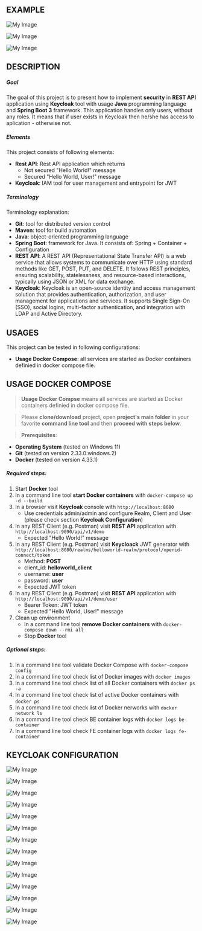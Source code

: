 EXAMPLE
-------

![My Image](readme-images/image-01.png)

![My Image](readme-images/image-02.png)

![My Image](readme-images/image-03.png)


DESCRIPTION
-----------

##### Goal
The goal of this project is to present how to implement **security** in **REST API** application using **Keycloak** tool with usage **Java** programming language and **Spring Boot 3** framework. This application handles only users, without any roles. It means that if user exists in Keycloak then he/she has access to aplication - otherwise not.

##### Elements
This project consists of following elements:
* **Rest API**: Rest API application which returns
   * Not secured "Hello World!" message
   * Secured "Hello World, User!" message 
* **Keycloak**: IAM tool for user management and entrypoint for JWT

##### Terminology
Terminology explanation:
* **Git**: tool for distributed version control
* **Maven**: tool for build automation
* **Java**: object-oriented programming language
* **Spring Boot**: framework for Java. It consists of: Spring + Container + Configuration
* **REST API**: A REST API (Representational State Transfer API) is a web service that allows systems to communicate over HTTP using standard methods like GET, POST, PUT, and DELETE. It follows REST principles, ensuring scalability, statelessness, and resource-based interactions, typically using JSON or XML for data exchange.
* **Keycloak**: Keycloak is an open-source identity and access management solution that provides authentication, authorization, and user management for applications and services. It supports Single Sign-On (SSO), social logins, multi-factor authentication, and integration with LDAP and Active Directory.


USAGES
------

This project can be tested in following configurations:
* **Usage Docker Compose**: all services are started as Docker containers definied in docker compose file.


USAGE DOCKER COMPOSE
--------------------

> **Usage Docker Compse** means all services are started as Docker containers definied in docker compose file.

> Please **clone/download** project, open **project's main folder** in your favorite **command line tool** and then **proceed with steps below**.

> **Prerequisites**:  
* **Operating System** (tested on Windows 11)
* **Git** (tested on version 2.33.0.windows.2)
* **Docker** (tested on version 4.33.1)

##### Required steps:
1. Start **Docker** tool
1. In a command line tool **start Docker containers** with `docker-compose up -d --build`
1. In a browser visit **Keycloak** console with `http://localhost:8080`
   * Use credentials admin/admin and configure Realm, Client and User (please check section **Keycloak Configuration**)
1. In any REST Client (e.g. Postman) visit **REST API** application with `http://localhost:9090/api/v1/demo`
   * Expected "Hello World!" message
1. In any REST Client (e.g. Postman) visit **Keycloack** JWT generator with `http://localhost:8080/realms/helloworld-realm/protocol/openid-connect/token`
   * Method: **POST**
   * client_id: **helloworld_client**
   * username: **user**
   * password: **user**
   * Expected JWT token
1. In any REST Client (e.g. Postman) visit **REST API** application with `http://localhost:9090/api/v1/demo/user`
   * Bearer Token: JWT token
   * Expected "Hello World, User!" message
1. Clean up environment 
     * In a command line tool **remove Docker containers** with `docker-compose down --rmi all`
     * Stop **Docker** tool

##### Optional steps:
1. In a command line tool validate Docker Compose with `docker-compose config`
1. In a command line tool check list of Docker images with `docker images`
1. In a command line tool check list of all Docker containers with `docker ps -a`
1. In a command line tool check list of active Docker containers with `docker ps`
1. In a command line tool check list of Docker nerworks with `docker network ls`
1. In a command line tool check BE container logs with `docker logs be-container`
1. In a command line tool check FE container logs with `docker logs fe-container`


KEYCLOAK CONFIGURATION
----------------------

![My Image](readme-images/config-01.png)

![My Image](readme-images/config-02.png)

![My Image](readme-images/config-03.png)

![My Image](readme-images/config-04.png)

![My Image](readme-images/config-05.png)

![My Image](readme-images/config-06.png)

![My Image](readme-images/config-07.png)

![My Image](readme-images/config-08.png)

![My Image](readme-images/config-09.png)

![My Image](readme-images/config-10.png)

![My Image](readme-images/config-11.png)

![My Image](readme-images/config-12.png)

![My Image](readme-images/config-13.png)

![My Image](readme-images/config-14.png)